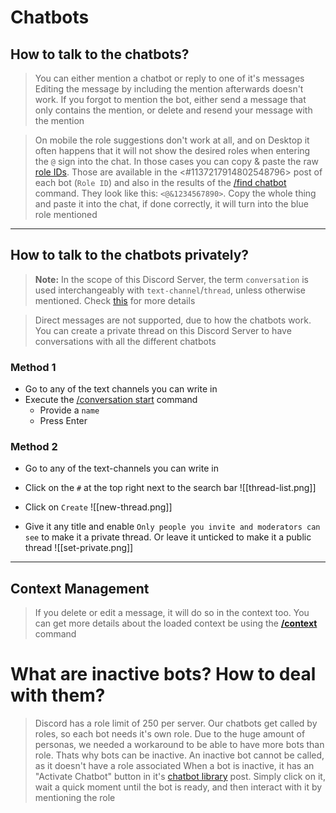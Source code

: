 # Chatbots

## How to talk to the chatbots?
> You can either mention a chatbot or reply to one of it's messages
> Editing the message by including the mention afterwards doesn't work. If you forgot to mention the bot, either send a message that only contains the mention, or delete and resend your message with the mention

> On mobile the role suggestions don't work at all, and on Desktop it often happens that it will not show the desired roles when entering the `@` sign into the chat. In those cases you can copy & paste the raw [role IDs](../Good%20to%20Know/Get%20IDs%20of%20Roles-Users-Channels). Those are available in the <#1137217914802548796> post of each bot (`Role ID`) and also in the results of the [/find chatbot](../../slash-command/find####/find%20chatbot%20by-name) command. They look like this: `<@&1234567890>`. Copy the whole thing and paste it into the chat, if done correctly, it will turn into the blue role mentioned


---


## How to talk to the chatbots privately?
> **Note:** In the scope of this Discord Server, the term `conversation` is used interchangeably with `text-channel`/`thread`, unless otherwise mentioned. Check [this](../../reference/Conversation) for more details

> Direct messages are not supported, due to how the chatbots work. You can create a private thread on this Discord Server to have conversations with all the different chatbots

### Method 1
- Go to any of the text channels you can write in
- Execute the [/conversation start](../../slash-command/conversation####/conversation%20start) command
  - Provide a `name`
  - Press Enter



### Method 2
- Go to any of the text-channels you can write in
- Click on the `#` at the top right next to the search bar
![[thread-list.png]]


- Click on `Create`
![[new-thread.png]]


- Give it any title and enable `Only people you invite and moderators can see` to make it a private thread. Or leave it unticked to make it a public thread
![[set-private.png]]


---

## Context Management
> If you delete or edit a message, it will do so in the context too. You can get more details about the loaded context be using the [**/context**](proompter-documentation/slash-command/context.md####/context%20details) command



# What are inactive bots? How to deal with them?
> Discord has a role limit of 250 per server. Our chatbots get called by roles, so each bot needs it's own role. Due to the huge amount of personas, we needed a workaround to be able to have more bots than role. Thats why bots can be inactive. An inactive bot cannot be called, as it doesn't have a role associated
> When a bot is inactive, it has an "Activate Chatbot" button in it's [chatbot library](<https://discord.com/channels/1100933695986208849/1137217914802548796>) post. Simply click on it, wait a quick moment until the bot is ready, and then interact with it by mentioning the role